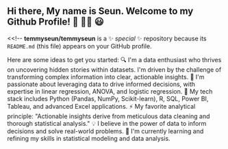 ## Hi there, My name is Seun. Welcome to my Github Profile! 👋 🕵️‍♀️ 😃

<<!--
**temmyseun/temmyseun** is a ✨ _special_ ✨ repository because its `README.md` (this file) appears on your GitHub profile.

Here are some ideas to get you started:
🔍 I'm a data enthusiast who thrives on uncovering hidden stories within datasets. I'm driven by the challenge of transforming complex information into clear, actionable insights.
🚀 I'm passionate about leveraging data to drive informed decisions, with expertise in linear regression, ANOVA, and logistic regression.
🌱 My tech stack includes Python (Pandas, NumPy, Scikit-learn), R, SQL, Power BI, Tableau, and advanced Excel applications.
⚡ My favorite analytical principle: "Actionable insights derive from meticulous data cleaning and thorough statistical analysis."
💡 I believe in the power of data to inform decisions and solve real-world problems. 
🌱 I'm currently learning and refining my skills in statistical modeling and data analysis.

